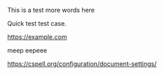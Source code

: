 This is a test
more words here

Quick test test case.

https://example.com

meep
eepeee

https://cspell.org/configuration/document-settings/
